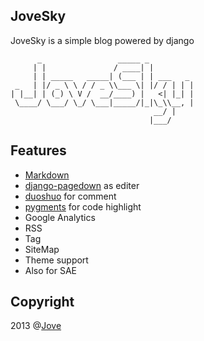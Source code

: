 ## JoveSky

JoveSky is a simple blog powered by django

	      _                 _____ _          
	     | |               / ____| |         
	     | | _____   _____| (___ | | ___   _ 
	 _   | |/ _ \ \ / / _ \\___ \| |/ / | | |
	| |__| | (_) \ V /  __/____) |   <| |_| |
	 \____/ \___/ \_/ \___|_____/|_|\_\\__, |
		                            __/ |
		                           |___/ 



## Features

+ [Markdown](http://daringfireball.net/projects/markdown/)
+ [django-pagedown](https://github.com/timmyomahony/django-pagedown) as editer
+ [duoshuo](https://github.com/duoshuo/duoshuo-python-sdk) for comment
+ [pygments](http://pygments.org/) for code highlight
+ Google Analytics
+ RSS
+ Tag
+ SiteMap
+ Theme support
+ Also for SAE

## Copyright

2013 @[Jove](http://jovesky.com)
